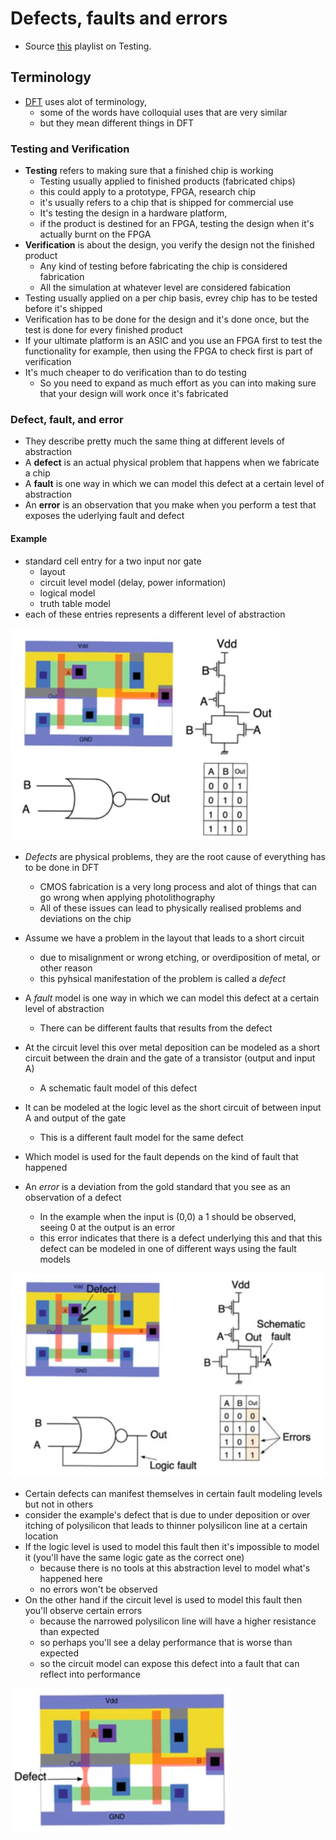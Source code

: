 # Defects, faults and errors
- Source [this](https://www.youtube.com/playlist?list=PLyWAP9QBe16qiSMkBcAnUMxFagLIJzmv1) playlist on Testing.

## Terminology
- [DFT](1-design-for-testability.md) uses alot of terminology,
    - some of the words have colloquial uses that are very similar
    - but they mean different things in DFT
### Testing and Verification
- **Testing** refers to making sure that a finished chip is working
    - Testing usually applied to finished products (fabricated chips)
    - this could apply to a prototype, FPGA, research chip
    - it's usually refers to a chip that is shipped for commercial use
    - It's testing the design in a hardware platform,
    - if the product is destined for an FPGA, testing the design when it's actually burnt on the FPGA
- **Verification** is about the design, you verify the design not the finished product
    - Any kind of testing before fabricating the chip is considered fabrication
    - All the simulation at whatever level are considered fabication
- Testing usually applied on a per chip basis, evrey chip has to be tested before it's shipped
- Verification has to be done for the design and it's done once, but the test is done for every finished product
- If your ultimate platform is an ASIC and you use an FPGA first to test the functionality for example, then using the FPGA to check first is part of verification
- It's much cheaper to do verification than to do testing
    - So you need to expand as much effort as you can into making sure that your design will work once it's fabricated

### Defect, fault, and error
- They describe pretty much the same thing at different levels of abstraction
- A **defect** is an actual physical problem that happens when we fabricate a chip
- A **fault** is one way in which we can model this defect at a certain level of abstraction
- An **error** is an observation that you make when you perform a test that exposes the uderlying fault and defect

#### Example
- standard cell entry for a two input nor gate
    - layout
    - circuit level model (delay, power information)
    - logical model
    - truth table model
- each of these entries represents a different level of abstraction

![two-input-nor-gate-std-cell-entry](imgs/defect-fault-error/two-input-nor-gate-std-cell-entry.png)

- *Defects* are physical problems, they are the root cause of everything has to be done in DFT
    - CMOS fabrication is a very long process and alot of things that can go wrong when applying photolithography
    - All of these issues can lead to physically realised problems and deviations on the chip

- Assume we have a problem in the layout that leads to a short circuit
    - due to misalignment or wrong etching, or overdiposition of metal, or other reason
    - this pyhsical manifestation of the problem is called a *defect*
- A *fault* model is one way in which we can model this defect at a certain level of abstraction
    - There can be different faults that results from the defect
- At the circuit level this over metal deposition can be modeled as a short circuit between the drain and the gate of a transistor (output and input A)
    - A schematic fault model of this defect
- It can be modeled at the logic level as the short circuit of between input A and output of the gate
    - This is a different fault model for the same defect
- Which model is used for the fault depends on the kind of fault that happened
- An *error* is a deviation from the gold standard that you see as an observation of a defect
    - In the example when the input is (0,0) a 1 should be observed, seeing 0 at the output is an error
    - this error indicates that there is a defect underlying this and that this defect can be modeled in one of different ways using the fault models

![two-input-nor-gate-defected](imgs/defect-fault-error/two-input-nor-gate-defected.png)

- Certain defects can manifest themselves in certain fault modeling levels but not in others
- consider the example's defect that is due to under deposition or over itching of polysilicon that leads to thinner polysilicon line at a certain location
- If the logic level is used to model this fault then it's impossible to model it (you'll have the same logic gate as the correct one)
    - because there is no tools at this abstraction level to model what's happened here
    - no errors won't be observed
- On the other hand if the circuit level is used to model this fault then you'll observe certain errors
    - because the narrowed polysilicon line will have a higher resistance than expected
    - so perhaps you'll see a delay performance that is worse than expected
    - so the circuit model can expose this defect into a fault that can reflect into performance

![two-input-nor-gate-defected-no-error](imgs/defect-fault-error/two-input-nor-gate-defected-no-error.png)








